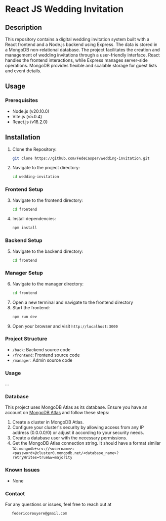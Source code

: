 # React JS Wedding Invitation

## Description

This repository contains a digital wedding invitation system built with a React frontend and a Node.js backend using Express. The data is stored in a MongoDB non-relational database. The project facilitates the creation and management of wedding invitations through a user-friendly interface. React handles the frontend interactions, while Express manages server-side operations. MongoDB provides flexible and scalable storage for guest lists and event details.

## Usage

### Prerequisites

- Node.js (v20.10.0)
- Vite.js (v5.0.4)
- React.js (v18.2.0)

## Installation

1. Clone the Repository:
   ```bash
   git clone https://github.com/FedeCasper/wedding-invitation.git
2. Navigate to the project directory: 
   ```bash
   cd wedding-invitation

### Frontend Setup

3. Navigate to the frontend directory: 
   ```bash
   cd frontend
4. Install dependencies: 
   ```bash
   npm install 

### Backend Setup

5. Navigate to the backend directory: 
   ```bash
   cd frontend

### Manager Setup

6. Navigate to the manager directory: 
   ```bash
   cd frontend

1. Open a new terminal and navigate to the frontend directory
2. Start the frontend: 
   ```bash
   npm run dev
5. Open your browser and visit `http://localhost:3000`

### Project Structure

- `/back`: Backend source code
- `/frontend`: Frontend source code
- `/manager`: Admin source code

### Usage

...

### Database

This project uses MongoDB Atlas as its database. Ensure you have an account on [MongoDB Atlas](https://www.mongodb.com/cloud/atlas) and follow these steps:

1. Create a cluster in MongoDB Atlas.
2. Configure your cluster's security by allowing access from any IP address (0.0.0.0/0) or adjust it according to your security needs.
3. Create a database user with the necessary permissions.
4. Get the MongoDB Atlas connection string. It should have a format similar to: `mongodb+srv://<username>:<password>@cluster0.mongodb.net/<database_name>?retryWrites=true&w=majority`

### Known Issues

 - None

### Contact

For any questions or issues, feel free to reach out at 
```bash
   federicorouyere@gmail.com
```



